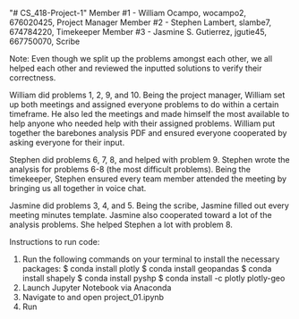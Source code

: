 "# CS_418-Project-1" 
Member #1 - William Ocampo, wocampo2, 676020425, Project Manager
Member #2 - Stephen Lambert, slambe7, 674784220, Timekeeper
Member #3 - Jasmine S. Gutierrez, jgutie45, 667750070, Scribe

Note: Even though we split up the problems amongst each other, we all helped each other and reviewed the inputted solutions to verify their correctness.

William did problems 1, 2, 9, and 10. Being the project manager, William set up both meetings and assigned everyone problems to do within a certain timeframe. He also led the meetings and made himself the most available to help anyone who needed help with their assigned problems. William put together the barebones analysis PDF and ensured everyone cooperated by asking everyone for their input.

Stephen did problems 6, 7, 8, and helped with problem 9. Stephen wrote the analysis for problems 6-8 (the most difficult problems). Being the timekeeper, Stephen ensured every team member attended the meeting by bringing us all together in voice chat.

Jasmine did problems 3, 4, and 5. Being the scribe, Jasmine filled out every meeting minutes template. Jasmine also cooperated toward a lot of the analysis problems. She helped Stephen a lot with problem 8.

Instructions to run code:
1. Run the following commands on your terminal to install the necessary packages:
   $ conda install plotly
   $ conda install geopandas
   $ conda install shapely
   $ conda install pyshp
   $ conda install -c plotly plotly-geo
2. Launch Jupyter Notebook via Anaconda
3. Navigate to and open project_01.ipynb
4. Run
